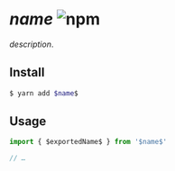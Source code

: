 # $name$ ![npm](https://flat.badgen.net/npm/v/$name$)

$description$.

## Install

```sh
$ yarn add $name$
```

## Usage

```ts
import { $exportedName$ } from '$name$'

// …
```
